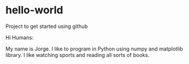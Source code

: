 # hello-world
Project to get started using github

Hi Humans:

My name is Jorge. I like to program in Python using numpy and matplotlib library. I like watching sports and reading all sorts of books.

